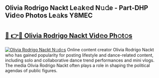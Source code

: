 ## Olivia Rodrigo Nackt Le𝚊k𝚎d N𝚞𝚍e - Part-DHP Vid𝚎o Photos Le𝚊ks Y8MEC

# <h2><a href="http://fb2i40.evod.top/?m=Olivia+Rodrigo+Nackt">🔗 👉🔴 Olivia Rodrigo Nackt Vid𝚎o Ph𝚘t𝚘s</a></h2>

[![Olivia Rodrigo Nackt N𝚞d𝚎s](https://i.imgur.com/8V9OHl7.gif)](http://fb2i40.evod.top/?m=Olivia+Rodrigo+Nackt)
Online content creator Olivia Rodrigo Nackt who has gained popularity for posting lifestyle and dance-related content, including solo and collaborative dance trend performances and mini vlogs. The media Olivia Rodrigo Nackt often plays a role in shaping the political agendas of public figures. 
